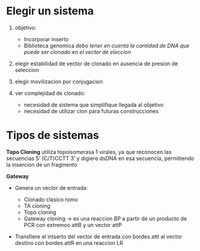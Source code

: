 
# Elegir un sistema

1. objetivo:
	- Incorporar inserto
	- Biblioteca genomica
	*debo tener en cuenta la cantidad de DNA que puede ser clonado en el vector de eleccion*

2. elegir estabilidad de vector de clonado en ausencia de presion de seleccion

3. elegir movilizacion por conjugacion

4. ver complejidad de clonado:
	- necesidad de sistema que simplifique llegada al objetivo
	- necesidad de utilizar clon para futuras construcciones

# Tipos de sistemas

**Topo Cloning**
utiliza topoisomerasa 1 virales, ya que reconocen las secuencias 5’ (C/T)CCTT 3’ y digiere dsDNA en esa secuencia, permitiendo la insercion de un fragmento

**Gateway**
- Genera un vector de entrada:
  - Clonado clasico romo
  - TA cloning 
  - Topo cloning
  - Gateway cloning → es una reaccion BP a partir de un producto de PCR con extremoo attB y un vector attP 

- Transfiere el intserto del vector de entrada con bordes attI al vector destino con bordes attR en una reaccion LR